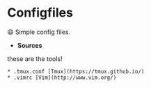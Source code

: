 # Configfiles

:smile: Simple config files.

* **Sources**

these are the tools!

    * .tmux.conf [Tmux](https://tmux.github.io/)
    * .vimrc [Vim](http://www.vim.org/)


